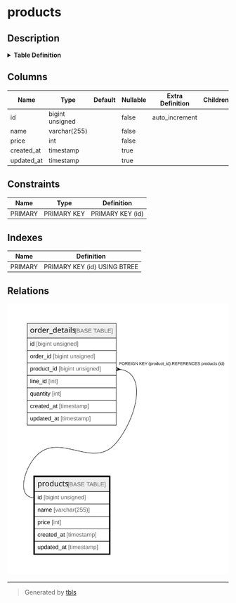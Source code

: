 # products

## Description

<details>
<summary><strong>Table Definition</strong></summary>

```sql
CREATE TABLE `products` (
  `id` bigint unsigned NOT NULL AUTO_INCREMENT,
  `name` varchar(255) COLLATE utf8mb4_unicode_ci NOT NULL,
  `price` int NOT NULL,
  `created_at` timestamp NULL DEFAULT NULL,
  `updated_at` timestamp NULL DEFAULT NULL,
  PRIMARY KEY (`id`)
) ENGINE=InnoDB DEFAULT CHARSET=utf8mb4 COLLATE=utf8mb4_unicode_ci
```

</details>

## Columns

| Name | Type | Default | Nullable | Extra Definition | Children | Parents | Comment |
| ---- | ---- | ------- | -------- | ---------------- | -------- | ------- | ------- |
| id | bigint unsigned |  | false | auto_increment |  |  |  |
| name | varchar(255) |  | false |  |  |  |  |
| price | int |  | false |  |  |  |  |
| created_at | timestamp |  | true |  |  |  |  |
| updated_at | timestamp |  | true |  |  |  |  |

## Constraints

| Name | Type | Definition |
| ---- | ---- | ---------- |
| PRIMARY | PRIMARY KEY | PRIMARY KEY (id) |

## Indexes

| Name | Definition |
| ---- | ---------- |
| PRIMARY | PRIMARY KEY (id) USING BTREE |

## Relations

![er](products.svg)

---

> Generated by [tbls](https://github.com/k1LoW/tbls)

